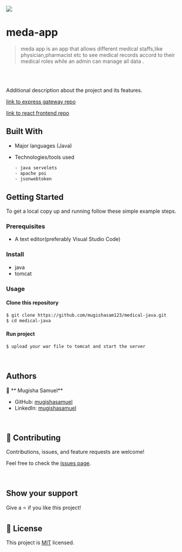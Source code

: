 
![](https://img.shields.io/badge/meda-app-pink)

# meda-app

> meda app  is an app that allows different medical staffs,like physician,pharmacist etc to see medical records accord to their medical roles while an admin can manage all data .

<br/>

<br/>

Additional description about the project and its features.

[link to express gateway repo](https://github.com/mugishasam123/medical-express)

[link to react frontend repo](https://github.com/mugishasam123/medical-react)

## Built With

- Major languages (Java)
- Technologies/tools used

  ```bash
  - java servelets
  - apache poi
  - jsonwebtoken

  ```

## Getting Started

To get a local copy up and running follow these simple example steps.

### Prerequisites

- A text editor(preferably Visual Studio Code)

### Install

- java
- tomcat

### Usage

#### Clone this repository

```bash
$ git clone https://github.com/mugishasam123/medical-java.git
$ cd medical-java
```

#### Run project

```bash
$ upload your war file to tomcat and start the server
```

<br>

## Authors

👤 ** Mugisha Samuel**

- GitHub: [mugishasamuel](https://github.com/mugishasam123)
- LinkedIn: [mugishasamuel](https://www.linkedin.com/in/mugisha-samuel-55a905208/)

<br>

## 🤝 Contributing

Contributions, issues, and feature requests are welcome!

Feel free to check the [issues page](https://github.com/mugishasam123/medical-java/issues).

<br>

## Show your support

Give a ⭐️ if you like this project!

## 📝 License

This project is [MIT](https://opensource.org/licenses/MIT) licensed.
